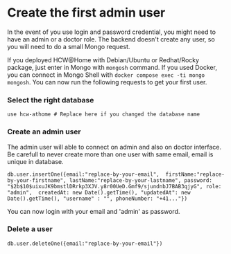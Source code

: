 # Create the first admin user

In the event of you use login and password credential, you might need to have an admin or a doctor role. The backend doesn't create any user, so you will need to do a small Mongo request.

If you deployed HCW@Home with Debian/Ubuntu or Redhat/Rocky package, just enter in Mongo with `mongosh` command. If you used Docker, you can connect in Mongo Shell with `docker compose exec -ti mongo mongosh`. You can now run the following requests to get your first user.

### Select the right database

```
use hcw-athome # Replace here if you changed the database name
```

### Create an admin user

The admin user will able to connect on admin and also on doctor interface. Be carefull to never create more than one user with same email, email is unique in database.

```
db.user.insertOne({email:"replace-by-your-email",  firstName:"replace-by-your-firstname", lastName:"replace-by-your-lastname", password: "$2b$10$uixuJK9bmstlDRrkp3XJV.y8r00UeD.Gmf9/sjundnbJ7BAB3qjyG", role: "admin",  createdAt: new Date().getTime(), "updatedAt": new Date().getTime(), "username" : "", phoneNumber: "+41..."})
```

You can now login with your email and 'admin' as password.

### Delete a user

```
db.user.deleteOne({email:"replace-by-your-email"})
```